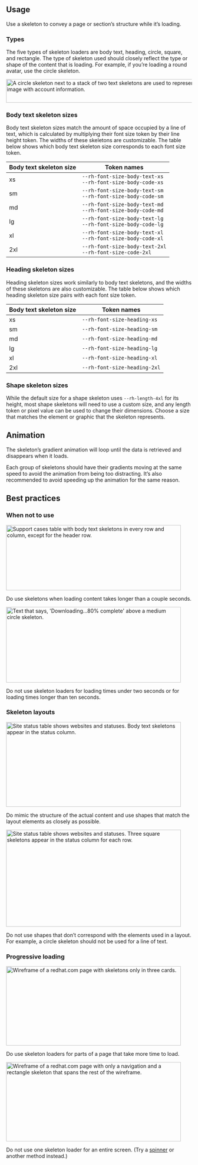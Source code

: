 ## Usage

Use a skeleton to convey a page or section’s structure while it’s loading.

### Types

The five types of skeleton loaders are body text, heading, circle, square, and rectangle. The type of skeleton used should closely reflect the type or shape of the content that is loading. For example, if you’re loading a round avatar, use the circle skeleton.

<uxdot-example color-palette="lightest">
  <img alt="A circle skeleton next to a stack of two text skeletons are used to represent an avatar image with account information."
       src="../skeleton-guidelines-types.svg"
       width="602"
       height="64">
</uxdot-example>

### Body text skeleton sizes

Body text skeleton sizes match the amount of space occupied by a line of text, which is calculated by multiplying their font size token by their line height token. The widths of these skeletons are customizable. The table below shows which body text skeleton size corresponds to each font size token.

<rh-table>

| Body text skeleton size | Token names                                                                                            |
|-------------------------|--------------------------------------------------------------------------------------------------------|
| xs                      | `--rh-font-size-body-text-xs` <br> `--rh-font-size-body-code-xs`                                       |
| sm                      | `--rh-font-size-body-text-sm` <br> `--rh-font-size-body-code-sm`                                       |
| md                      | `--rh-font-size-body-text-md` <br> `--rh-font-size-body-code-md`                                       |
| lg                      | `--rh-font-size-body-text-lg` <br> `--rh-font-size-body-code-lg`                                       |
| xl                      | `--rh-font-size-body-text-xl` <br> `--rh-font-size-body-code-xl`                                       |
| 2xl                     | `--rh-font-size-body-text-2xl` <br> `--rh-font-size-code-2xl`                                          |

</rh-table>

### Heading skeleton sizes

Heading skeleton sizes work similarly to body text skeletons, and the widths of these skeletons are also customizable. The table below shows which heading skeleton size pairs with each font size token.

<rh-table>

| Body text skeleton size | Token names                                                       |
|-------------------------|-------------------------------------------------------------------|
| xs                      | `--rh-font-size-heading-xs`                                       |
| sm                      | `--rh-font-size-heading-sm`                                       |
| md                      | `--rh-font-size-heading-md`                                       |
| lg                      | `--rh-font-size-heading-lg`                                       |
| xl                      | `--rh-font-size-heading-xl`                                       |
| 2xl                     | `--rh-font-size-heading-2xl`                                      |

</rh-table>


### Shape skeleton sizes

While the default size for a shape skeleton uses `--rh-length-4xl` for its height, most shape skeletons will need to use a custom size, and any length token or pixel value can be used to change their dimensions. Choose a size that matches the element or graphic that the skeleton represents.

## Animation

The skeleton’s gradient animation will loop until the data is retrieved and disappears when it loads. 

Each group of skeletons should have their gradients moving at the same speed to avoid the animation from being too distracting. It’s also recommended to avoid speeding up the animation for the same reason.

## Best practices

### When not to use

<div class="grid sm-two-columns">
  <uxdot-best-practice variant="do">
    <uxdot-example color-palette="lightest" slot="image">
      <img alt="Support cases table with body text skeletons in every row and column, except for the header row."
           src="../skeleton-guidelines-best-practice-1-do.svg"
           width="474"
           height="177">
    </uxdot-example>
    <p>Do use skeletons when loading content takes longer than a couple seconds.</p>
  </uxdot-best-practice>

  <uxdot-best-practice variant="dont">
    <uxdot-example color-palette="lightest" slot="image">
      <img alt="Text that says, 'Downloading...80% complete' above a medium circle skeleton."
           src="../skeleton-guidelines-best-practice-1-dont.svg"
           width="474"
           height="205">
    </uxdot-example>
    <p>Do not use skeleton loaders for loading times under two seconds or for loading times longer than ten seconds.</p>
  </uxdot-best-practice>
</div>

### Skeleton layouts

<div class="grid sm-two-columns">
  <uxdot-best-practice variant="do">
    <uxdot-example color-palette="lightest" slot="image">
      <img alt="Site status table shows websites and statuses. Body text skeletons appear in the status column."
           src="../skeleton-guidelines-best-practice-2-do.svg"
           width="474"
           height="230">
    </uxdot-example>
    <p>Do mimic the structure of the actual content and use shapes that match the layout elements as closely as possible.</p>
  </uxdot-best-practice>

  <uxdot-best-practice variant="dont">
    <uxdot-example color-palette="lightest" slot="image">
      <img alt="Site status table shows websites and statuses. Three square skeletons appear in the status column for each row."
           src="../skeleton-guidelines-best-practice-2-dont.svg"
           width="474"
           height="263">
    </uxdot-example>
    <p>Do not use shapes that don’t correspond with the elements used in a layout. For example, a circle skeleton should not be used for a line of text.</p>
  </uxdot-best-practice>
</div>

### Progressive loading

<div class="grid sm-two-columns">
  <uxdot-best-practice variant="do">
    <uxdot-example color-palette="lightest" slot="image">
      <img alt="Wireframe of a redhat.com page with skeletons only in three cards."
           src="../skeleton-guidelines-best-practice-3-do.svg"
           width="474"
           height="215">
    </uxdot-example>
    <p>Do use skeleton loaders for parts of a page that take more time to load.</p>
  </uxdot-best-practice>

  <uxdot-best-practice variant="dont">
    <uxdot-example color-palette="lightest" slot="image">
      <img alt="Wireframe of a redhat.com page with only a navigation and a rectangle skeleton that spans the rest of the wireframe."
           src="../skeleton-guidelines-best-practice-3-dont.svg"
           width="474"
           height="215">
    </uxdot-example>
    <p>Do not use one skeleton loader for an entire screen. (Try a <a href="/elements/spinner/">spinner</a> or another method instead.)</p>
  </uxdot-best-practice>
</div>
